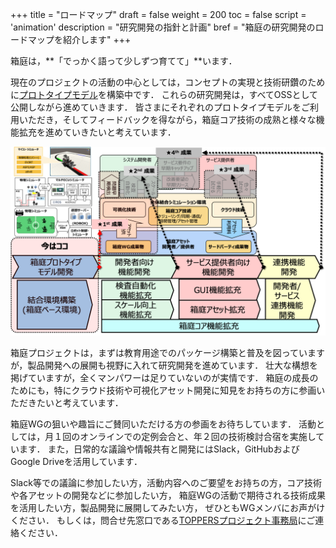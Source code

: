 +++
title = "ロードマップ"
draft = false
weight = 200
toc = false
script = 'animation'
description = "研究開発の指針と計画"
bref = "箱庭の研究開発のロードマップを紹介します"
+++

箱庭は，**「でっかく語って少しずつ育てて」**います．

現在のプロジェクトの活動の中心としては，コンセプトの実現と技術研鑽のために[プロトタイプモデル](/prototypes)を構築中です．
これらの研究開発は，すべてOSSとして公開しながら進めていきます．
皆さまにそれぞれのプロトタイプモデルをご利用いただき，そしてフィードバックを得ながら，箱庭コア技術の成熟と様々な機能拡充を進めていきたいと考えています．

![roadmap](/img/docs/roadmap1.png)


箱庭プロジェクトは，まずは教育用途でのパッケージ構築と普及を図っていますが，製品開発への展開も視野に入れて研究開発を進めています．
壮大な構想を掲げていますが，全くマンパワーは足りていないのが実情です．
箱庭の成長のためにも，特にクラウド技術や可視化アセット開発に知見をお持ちの方に参画いただきたいと考えています．

箱庭WGの狙いや趣旨にご賛同いただける方の参画をお待ちしています．
活動としては，月１回のオンラインでの定例会合と、年２回の技術検討合宿を実施しています．
また，日常的な議論や情報共有と開発にはSlack，GitHubおよびGoogle Driveを活用しています．

Slack等での議論に参加したい方，活動内容へのご要望をお持ちの方，コア技術や各アセットの開発などに参加したい方，
箱庭WGの活動で期待される技術成果を活用したい方，製品開発に展開してみたい方，
ぜひともWGメンバにお声がけください．
もしくは，問合せ先窓口である[TOPPERSプロジェクト事務局](https://toppers.jp/contacts.html)にご連絡ください．